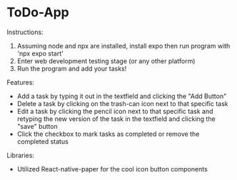 # ToDo-App
 Instructions:
   1) Assuming node and npx are installed, install expo then run program with 'npx expo start'
   2) Enter web development testing stage (or any other platform)
   3) Run the program and add your tasks!

 Features:
  - Add a task by typing it out in the textfield and clicking the "Add Button"
  - Delete a task by clicking on the trash-can icon next to that specific task
  - Edit a task by clicking the pencil icon next to that specific task and retyping the new version of the task in the textfield and clicking the "save" button
  - Click the checkbox to mark tasks as completed or remove the completed status

 Libraries:
   - Utilized React-native-paper for the cool icon button components
